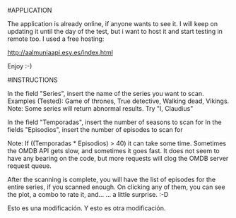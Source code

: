 #APPLICATION

The application is already online, if anyone wants to see it. I will keep on updating it until the
day of the test, but i want to host it and start testing in remote too. I used a free hosting:

http://aalmuniaapi.esy.es/index.html

Enjoy :-)

#INSTRUCTIONS

In the field "Series", insert the name of the series you want to scan.
Examples (Tested): Game of thrones, True detective, Walking dead, Vikings.
Note: Some series will return abnormal results. Try "I, Claudius"

In the field "Temporadas", insert the number of seasons to scan for
In the fields "Episodios", insert the number of episodes to scan for

Note: If ((Temporadas * Episodios) > 40) it can take some time. 
Sometimes the OMDB API gets slow, and sometimes it goes fast. It does
not seem to have any bearing on the code, but more requests will clog 
the OMDB server request queue.

After the scanning is complete, you will have the list of episodes
for the entire series, if you scanned enough. On clicking any of
them, you can see the plot, a combo to rate it, and...
... a little surprise. :-D

Esto es una modificación.
Y esto es otra modificación.
